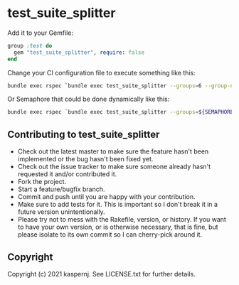# test_suite_splitter

Add it to your Gemfile:
```ruby
group :test do
  gem "test_suite_splitter", require: false
end
```

Change your CI configuration file to execute something like this:
```bash
bundle exec rspec `bundle exec test_suite_splitter --groups=6 --group-number=3`
```

Or Semaphore that could be done dynamically like this:
```bash
bundle exec rspec `bundle exec test_suite_splitter --groups=${SEMAPHORE_JOB_COUNT} --group-number=${SEMAPHORE_JOB_INDEX}`
```

## Contributing to test_suite_splitter
 
* Check out the latest master to make sure the feature hasn't been implemented or the bug hasn't been fixed yet.
* Check out the issue tracker to make sure someone already hasn't requested it and/or contributed it.
* Fork the project.
* Start a feature/bugfix branch.
* Commit and push until you are happy with your contribution.
* Make sure to add tests for it. This is important so I don't break it in a future version unintentionally.
* Please try not to mess with the Rakefile, version, or history. If you want to have your own version, or is otherwise necessary, that is fine, but please isolate to its own commit so I can cherry-pick around it.

## Copyright

Copyright (c) 2021 kaspernj. See LICENSE.txt for
further details.
